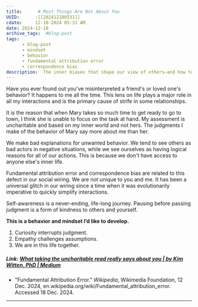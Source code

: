 ```yaml
---
title:      # Most Things Are Not About You 
UUID:      ›[[202412180531]] 
cdate:     12-18-2024 05:31 AM
date: 2024-12-18
archive_tags:  #blog-post 
tags:       
      - blog-post
      - mindset
      - behavior
      - fundamental attribution error
      - correspondence bias
description:  The inner biases that shape our view of others—and how to reframe them.
---
```

Have you ever found out you've misinterpreted a friend's or loved one's behavior? It happens to me all the time. This lens on life plays a major role in all my interactions and is the primary cause of strife in some relationships.

It is the reason that when Mary takes so much time to get ready to go to town, I think she is unable to focus on the task at hand. My assessment is uncharitable and based on my inner world and not hers. The judgments I make of the behavior of Mary say more about me than her.  

We make bad explanations for unwanted behavior. We tend to see others as bad actors in negative situations, while we see ourselves as having logical reasons for all of our actions. This is because we don't have access to anyone else's inner life. 

Fundamental attribution error and correspondence bias are related to this defect in our social wiring. We are not unique to you and me. It has been a universal glitch in our wiring since a time when it was evolutionarily imperative to quickly simplify interactions.

Self-awareness is a never-ending, life-long journey. Pausing before passing judgment is a form of kindness to others and yourself. 

**This is a behavior and mindset I’d like to develop.** 
1. Curiosity interrupts judgment.
2. Empathy challenges assumptions.
3. We are in this life together.

##### Link: [What taking the uncharitable read really says about you | by Kim Witten, PhD | Medium](https://medium.com/@KimWitten/an-uncharitable-read-18574adcc727)

- "Fundamental Attribution Error." *Wikipedia*, Wikimedia Foundation, 12 Dec. 2024, en.wikipedia.org/wiki/Fundamental_attribution_error. Accessed 18 Dec. 2024.

----------------------------------
<!--
## See Also
- Correspondence Biases [[201912201514]]
- Debiasing [[201912011039]]
- Fundamental attribution error [[201905140815]]



## References
- https://chatgpt.com/share/6762d923-5414-8000-bee7-7cf02aecc904
-->

